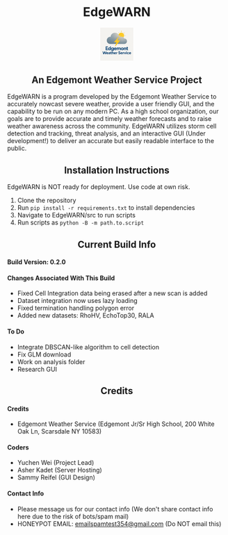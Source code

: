 <h1 align="center">EdgeWARN</h1>

<p align="center">
<img src="assets/EWS_logo_072025.png" alt="EWS-logo" width="15%"/>
</p>

<h2 align="center">An Edgemont Weather Service Project</h2>

EdgeWARN is a program developed by the Edgemont Weather Service to accurately nowcast severe weather, provide a user friendly GUI, and the capability to be run on any modern PC. As a high school organization, our goals are to provide accurate and timely weather forecasts and to raise weather awareness across the community. EdgeWARN utilizes storm cell detection and tracking, threat analysis, and an interactive GUI (Under development!) to deliver an accurate but easily readable interface to the public.

<h2 align="center">Installation Instructions</h2>
EdgeWARN is NOT ready for deployment. Use code at own risk.

1. Clone the repository
2. Run `pip install -r requirements.txt` to install dependencies
3. Navigate to EdgeWARN/src to run scripts
4. Run scripts as `python -B -m path.to.script`

<h2 align="center">Current Build Info</h2>

#### Build Version: 0.2.0

#### Changes Associated With This Build
- Fixed Cell Integration data being erased after a new scan is added
- Dataset integration now uses lazy loading
- Fixed termination handling polygon error
- Added new datasets: RhoHV, EchoTop30, RALA

#### To Do
- Integrate DBSCAN-like algorithm to cell detection
- Fix GLM download
- Work on analysis folder
- Research GUI

<h2 align="center">Credits</h2>

#### Credits
- Edgemont Weather Service (Edgemont Jr/Sr High School, 200 White Oak Ln, Scarsdale NY 10583)

#### Coders
- Yuchen Wei (Project Lead)
- Asher Kadet (Server Hosting)
- Sammy Reifel (GUI Design)

#### Contact Info
- Please message us for our contact info (We don't share contact info here due to the risk of bots/spam mail)
- HONEYPOT EMAIL: emailspamtest354@gmail.com (Do NOT email this)
